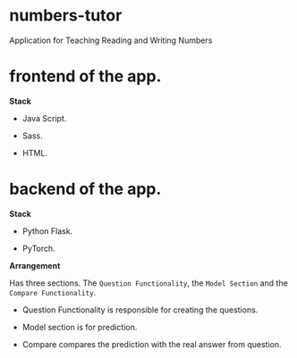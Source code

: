 # numbers-tutor
Application for Teaching Reading and Writing Numbers

# frontend of the app.
> 
**Stack**

- Java Script.

- Sass.

- HTML.


# backend of the app.

> 
**Stack**

- Python Flask.

- PyTorch.

**Arrangement**
 
Has three sections. The `Question Functionality`, the `Model Section` and the `Compare Functionality`.

- Question Functionality is responsible for creating the questions.

- Model section is for prediction.

- Compare compares the prediction with the real answer from question.
